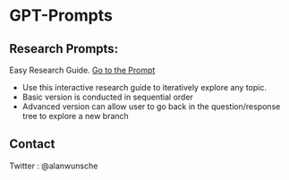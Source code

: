 # GPT-Prompts

## Research Prompts:

Easy Research Guide.  [Go to the Prompt](https://github.com/alanwunsche/GPT-Prompts/blob/main/easy-research-guide.md)
- Use this interactive research guide to iteratively explore any topic.
- Basic version is conducted in sequential order 
- Advanced version can allow user to go back in the question/response tree to explore a new branch 


## Contact
Twitter : @alanwunsche

